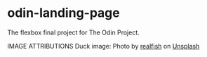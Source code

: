 # odin-landing-page
The flexbox final project for The Odin Project.


IMAGE ATTRIBUTIONS
Duck image:
Photo by <a href="https://unsplash.com/@realfish?utm_content=creditCopyText&utm_medium=referral&utm_source=unsplash">realfish</a> on <a href="https://unsplash.com/photos/a-duck-floating-on-top-of-a-body-of-water-1ROaXrLnk0U?utm_content=creditCopyText&utm_medium=referral&utm_source=unsplash">Unsplash</a>
  